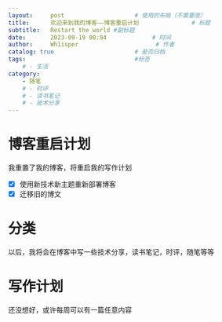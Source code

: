 ```yaml
---
layout:     post                    # 使用的布局（不需要改）
title:      欢迎来到我的博客——博客重启计划               # 标题 
subtitle:   Restart the world #副标题
date:       2023-09-19 00:04             # 时间
author:     Wh1isper                      # 作者
catalog: true                       # 是否归档
tags:                               #标签
    # - 生活
category:
    - 随笔
    # - 时评
    # - 读书笔记
    # - 技术分享
---
```

# 博客重启计划

我重置了我的博客，将重启我的写作计划

- [X] 使用新技术新主题重新部署博客
- [X] 迁移旧的博文

# 分类

以后，我将会在博客中写一些技术分享，读书笔记，时评，随笔等等

# 写作计划

还没想好，或许每周可以有一篇任意内容
